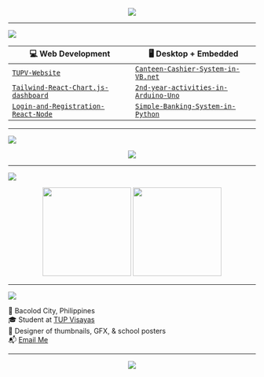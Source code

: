 <p align="center">
  <img src="https://img.shields.io/badge/🎨%20Gie%20Diaz%20—%20Creative%20Developer%20-%23800000?style=for-the-badge&logoColor=white&color=800000" />
</p>

---

<img src="https://img.shields.io/badge/💼%20Projects%20In%20Focus-%23800000?style=flat-square&color=800000" />

| 💻 Web Development                        | 🖥️ Desktop + Embedded                     |
|------------------------------------------|-------------------------------------------|
| [`TUPV-Website`](https://github.com/12valor/TUPV-Website)        | [`Canteen-Cashier-System-in-VB.net`](https://github.com/12valor/Canteen-Cashier-System-in-VB.net) |
| [`Tailwind-React-Chart.js-dashboard`](https://github.com/12valor/Tailwind-React-Chart.js-dashboard-practice) | [`2nd-year-activities-in-Arduino-Uno`](https://github.com/12valor/2nd-year-activities-in-Arduino-Uno) |
| [`Login-and-Registration-React-Node`](https://github.com/12valor/Login-and-Registration-using-React-Node-MySQL-) | [`Simple-Banking-System-in-Python`](https://github.com/12valor/Simple-Banking-System-in-Python) |

---

<img src="https://img.shields.io/badge/🧠%20Tech%20Stack%20%26%20Tools-%23800000?style=flat-square&color=800000" />

<p align="center">
  <img src="https://skillicons.dev/icons?i=html,css,js,react,tailwind,figma,python,vb,arduino,mysql,github" />
</p>

---

<img src="https://img.shields.io/badge/📊%20GitHub%20Stats%20(Maroon%20Style)-%23800000?style=flat-square&color=800000" />

<p align="center">
  <img src="https://github-readme-stats.vercel.app/api?username=12valor&show_icons=true&hide_border=true&bg_color=1F1F1F&title_color=800000&icon_color=800000&text_color=ffffff" height="180" />
  <img src="https://github-readme-stats.vercel.app/api/top-langs/?username=12valor&layout=compact&hide_border=true&bg_color=1F1F1F&title_color=800000&text_color=ffffff" height="180" />
</p>

---

<img src="https://img.shields.io/badge/📬%20Contact%20%26%20Collab-%23800000?style=flat-square&color=800000" />

📍 Bacolod City, Philippines  
🎓 Student at [TUP Visayas](https://www.tup.edu.ph/)  
🎨 Designer of thumbnails, GFX, & school posters  
📬 [Email Me](mailto:evangelista.agdiaz@gmail.com)

---

<p align="center"><img src="https://img.shields.io/badge/Made%20with%20❤️%20and%20Maroon%20Passion-%23800000?style=for-the-badge&logo=github" /></p>
